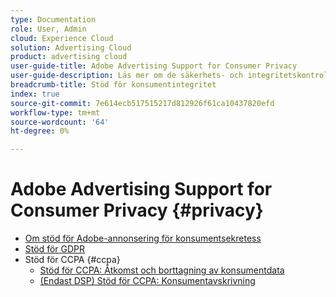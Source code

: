 ```yaml
---
type: Documentation
role: User, Admin
cloud: Experience Cloud
solution: Advertising Cloud
product: advertising cloud
user-guide-title: Adobe Advertising Support for Consumer Privacy
user-guide-description: Läs mer om de säkerhets- och integritetskontroller som Adobe Advertising erbjuder för att hjälpa annonsörskunder att följa konsumentsekretesslagstiftningen.
breadcrumb-title: Stöd för konsumentintegritet
index: true
source-git-commit: 7e614ecb517515217d812926f61ca10437820efd
workflow-type: tm+mt
source-wordcount: '64'
ht-degree: 0%

---
```



# Adobe Advertising Support for Consumer Privacy {#privacy}

+ [Om stöd för Adobe-annonsering för konsumentsekretess](/help/privacy/home.md)
+ [Stöd för GDPR](/help/privacy/gdpr.md)
+ Stöd för CCPA {#ccpa}
   + [Stöd för CCPA: Åtkomst och borttagning av konsumentdata](/help/privacy/ccpa/ccpa-access-delete.md)
   + [(Endast DSP) Stöd för CCPA: Konsumentavskrivning](/help/privacy/ccpa/ccpa-opt-out-of-sale.md)
